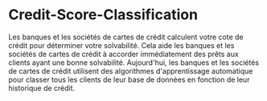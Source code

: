 # Credit-Score-Classification
Les banques et les sociétés de cartes de crédit calculent votre cote de crédit pour déterminer votre solvabilité. 
Cela aide les banques et les sociétés de cartes de crédit à accorder immédiatement des prêts aux clients ayant une bonne solvabilité.
Aujourd'hui, les banques et les sociétés de cartes de crédit utilisent des algorithmes d'apprentissage automatique pour classer tous les clients de leur base de données en fonction de leur historique de crédit.
